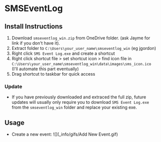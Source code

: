 # SMSEventLog

## Install Instructions
1. Download `smseventlog_win.zip` from OneDrive folder. (ask Jayme for link if you don't have it).
2. Extract folder to `C:\Users\your_user_name\smseventlog_win` (eg jgordon)
3. Right click `SMS Event Log.exe` and create a shortcut
4. Right click shortcut file > set shortcut icon > find icon file in `C:\Users\your_user_name\smseventlog_win\data\images\sms_icon.ico` (I'll automate this part eventually)
5. Drag shortcut to taskbar for quick access


### Update
* If you have previously downloaded and extraced the full zip, future updates will usually only require you to download `SMS Event Log.exe` from the `smseventlog_win` folder and replace your existing exe.

## Usage
* Create a new event:
![](_info/gifs/Add New Event.gif)